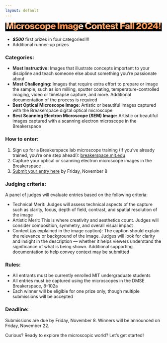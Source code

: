 ```yaml
---
layout: default
---
```


![Fall 2024 Microscope Image Contest](./assets/img/image-contest/image-contest.png) 

* ___$500___ first prizes in four categories!!!!
* Additional runner-up prizes

### Categories:

* __Most Instructive:__ Images that illustrate concepts important to your discipline and teach someone else about something you’re passionate about
* __Most Challenging:__ Images that require extra effort to prepare or image the sample, such as ion milling, sputter coating, temperature-controlled imaging, video or timelapse capture, and more. Additional documentation of the process is required
* __Best Optical Microscope Image:__ Artistic or beautiful images captured with the Breakerspace digital optical microscope
* __Best Scanning Electron Microscope (SEM) Image:__ Artistic or beautiful images captured with a scanning electron microscope in the Breakerspace

### How to enter:

1.	Sign up for a Breakerspace lab microscope training (If you’ve already trained, you’re one step ahead!): [breakerspace.mit.edu](https://breakerspace.mit.edu/)
2.	Capture your optical or scanning electron microscope images in the Breakerspace
3.	[Submit your entry here](https://forms.gle/26D7oqJJvAK5cKBG7) by Friday, November 8

### Judging criteria:

A panel of judges will evaluate entries based on the following criteria:

* Technical Merit: Judges will assess technical aspects of the capture such as clarity, focus, depth of field, contrast, and spatial resolution of the image
* Artistic Merit: This is where creativity and aesthetics count. Judges will consider composition, symmetry, and overall visual impact
* Context (as explained in the image caption): The caption should explain the relevance or background of the image. Judges will look for clarity and insight in the description — whether it helps viewers understand the significance of what is being shown. Additional supporting documentation to help convey context may be submitted

### Rules:

* All entrants must be currently enrolled MIT undergraduate students
* All entries must be captured using the microscopes in the DMSE Breakerspace, 8-102a
* Each winner will be eligible for one prize only, though multiple submissions will be accepted

### Deadline:

Submissions are due by Friday, November 8. Winners will be announced on Friday, November 22.

Curious? Ready to explore the microscopic world? Let’s get started!
